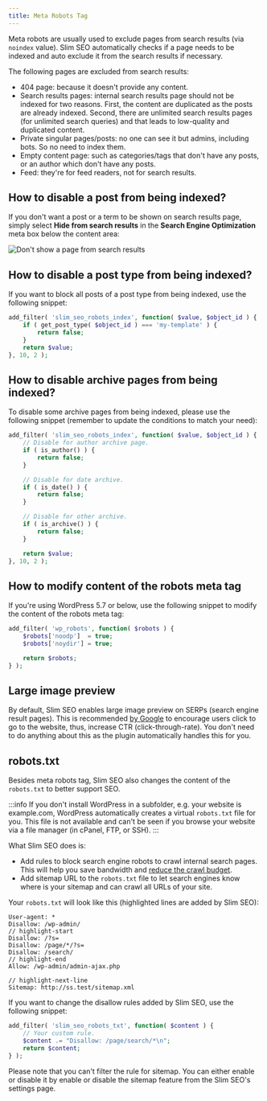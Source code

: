 ```yaml
---
title: Meta Robots Tag
---
```


Meta robots are usually used to exclude pages from search results (via `noindex` value). Slim SEO automatically checks if a page needs to be indexed and auto exclude it from the search results if necessary.

The following pages are excluded from search results:

- 404 page: because it doesn't provide any content.
- Search results pages: internal search results page should not be indexed for two reasons. First, the content are duplicated as the posts are already indexed. Second, there are unlimited search results pages (for unlimited search queries) and that leads to low-quality and duplicated content.
- Private singular pages/posts: no one can see it but admins, including bots. So no need to index them.
- Empty content page: such as categories/tags that don't have any posts, or an author which don't have any posts.
- Feed: they're for feed readers, not for search results.

## How to disable a post from being indexed?

If you don't want a post or a term to be shown on search results page, simply select **Hide from search results** in the **Search Engine Optimization** meta box below the content area:

![Don't show a page from search results](https://i.imgur.com/D0DdbxS.png)

## How to disable a post type from being indexed?

If you want to block all posts of a post type from being indexed, use the following snippet:

```php
add_filter( 'slim_seo_robots_index', function( $value, $object_id ) {
    if ( get_post_type( $object_id ) === 'my-template' ) {
        return false;
    }
    return $value;
}, 10, 2 );
```

## How to disable archive pages from being indexed?

To disable some archive pages from being indexed, please use the following snippet (remember to update the conditions to match your need):

```php
add_filter( 'slim_seo_robots_index', function( $value, $object_id ) {
    // Disable for author archive page.
    if ( is_author() ) {
        return false;
    }

    // Disable for date archive.
    if ( is_date() ) {
        return false;
    }

    // Disable for other archive.
    if ( is_archive() ) {
        return false;
    }

    return $value;
}, 10, 2 );
```

## How to modify content of the robots meta tag

If you're using WordPress 5.7 or below, use the following snippet to modify the content of the robots meta tag:

```php
add_filter( 'wp_robots', function( $robots ) {
    $robots['noodp']  = true;
	$robots['noydir'] = true;

    return $robots;
} );
```

## Large image preview

By default, Slim SEO enables large image preview on SERPs (search engine result pages). This is recommended [by Google](https://developers.google.com/search/blog/2019/09/more-controls-on-search) to encourage users click to go to the website, thus, increase CTR (click-through-rate). You don't need to do anything about this as the plugin automatically handles this for you.

## robots.txt

Besides meta robots tag, Slim SEO also changes the content of the `robots.txt` to better support SEO.

:::info
If you don't install WordPress in a subfolder, e.g. your website is example.com, WordPress automatically creates a virtual `robots.txt` file for you. This file is not available and can't be seen if you browse your website via a file manager (in cPanel, FTP, or SSH).
:::

What Slim SEO does is:

- Add rules to block search engine robots to crawl internal search pages. This will help you save bandwidth and [reduce the crawl budget](https://developers.google.com/search/docs/crawling-indexing/large-site-managing-crawl-budget#hide_urls).
- Add sitemap URL to the `robots.txt` file to let search engines know where is your sitemap and can crawl all URLs of your site.

Your `robots.txt` will look like this (highlighted lines are added by Slim SEO):

```
User-agent: *
Disallow: /wp-admin/
// highlight-start
Disallow: /?s=
Disallow: /page/*/?s=
Disallow: /search/
// highlight-end
Allow: /wp-admin/admin-ajax.php

// highlight-next-line
Sitemap: http://ss.test/sitemap.xml
```

If you want to change the disallow rules added by Slim SEO, use the following snippet:

```php
add_filter( 'slim_seo_robots_txt', function( $content ) {
    // Your custom rule.
    $content .= "Disallow: /page/search/*\n";
    return $content;
} );
```

Please note that you can't filter the rule for sitemap. You can either enable or disable it by enable or disable the sitemap feature from the Slim SEO's settings page.
